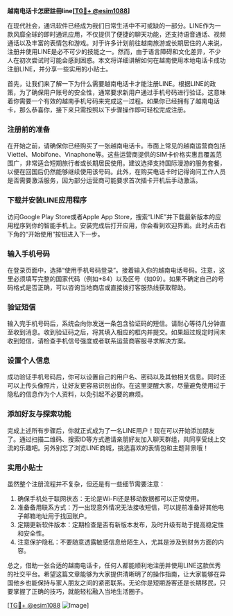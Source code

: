 **越南电话卡怎麽註冊line[[TG💪+ @esim1088](https://t.me/s/esim1088)]**

在现代社会，通讯软件已经成为我们日常生活中不可或缺的一部分。LINE作为一款风靡全球的即时通讯应用，不仅提供了便捷的聊天功能，还支持语音通话、视频通话以及丰富的表情包和游戏。对于许多计划前往越南旅游或长期居住的人来说，注册并使用LINE是必不可少的技能之一。然而，由于语言障碍和文化差异，不少人在初次尝试时可能会感到困惑。本文将详细讲解如何在越南使用本地电话卡成功注册LINE，并分享一些实用的小贴士。

首先，让我们来了解一下为什么需要越南电话卡才能注册LINE。根据LINE的政策，为了确保用户账号的安全性，通常要求新用户通过手机号码进行验证。这意味着你需要一个有效的越南手机号码来完成这一过程。如果你已经拥有了越南电话卡，那么恭喜你，接下来只需按照以下步骤操作即可轻松完成注册。

### 注册前的准备

在开始之前，请确保你已经购买了一张越南电话卡。市面上常见的越南运营商包括Viettel、Mobifone、Vinaphone等。这些运营商提供的SIM卡价格实惠且覆盖范围广，非常适合短期旅行者或长期居民使用。建议选择支持国际漫游的服务套餐，以便在回国后仍然能够继续使用该号码。此外，在购买电话卡时记得询问工作人员是否需要激活服务，因为部分运营商可能要求首次插卡开机后手动激活。

### 下载并安装LINE应用程序

访问Google Play Store或者Apple App Store，搜索“LINE”并下载最新版本的应用程序到你的智能手机上。安装完成后打开应用，你会看到欢迎界面。此时点击右下角的“开始使用”按钮进入下一步。

### 输入手机号码

在登录页面中，选择“使用手机号码登录”。接着输入你的越南电话号码。注意，这里必须填写完整的国家代码（例如+84）以及区号（如09）。如果不确定自己的号码格式是否正确，可以咨询当地商店或直接拨打客服热线获取帮助。

### 验证短信

输入完手机号码后，系统会向你发送一条包含验证码的短信。请耐心等待几分钟直至收到消息。收到验证码之后，将其填入相应的框内并提交。如果超过规定时间未收到短信，请检查手机信号强度或者联系运营商客服寻求解决方案。

### 设置个人信息

成功验证手机号码后，你可以设置自己的用户名、密码以及其他相关信息。同时还可以上传头像照片，让好友更容易识别出你。在这里提醒大家，尽量避免使用过于隐私的信息作为个人资料，以免引起不必要的麻烦。

### 添加好友与探索功能

完成上述所有步骤后，你就正式成为了一名LINE用户！现在可以开始添加朋友了。通过扫描二维码、搜索ID等方式邀请亲朋好友加入聊天群组，共同享受线上交流的乐趣吧。另外别忘了浏览LINE商城，挑选喜欢的表情包和主题背景哦！

### 实用小贴士

虽然整个注册流程并不复杂，但还是有一些细节需要注意：

1. 确保手机处于联网状态：无论是Wi-Fi还是移动数据都可以正常使用。
2. 准备备用联系方式：万一出现意外情况无法接收短信，可以提前准备好其他电子邮箱地址用于找回账户。
3. 定期更新软件版本：定期检查是否有新版本发布，及时升级有助于提高稳定性和安全性。
4. 注意保护隐私：不要随意透露敏感信息给陌生人，尤其是涉及到财务方面的内容。

总之，借助一张合适的越南电话卡，任何人都能顺利地注册并使用LINE这款优秀的社交平台。希望这篇文章能够为大家提供清晰明了的操作指南，让大家能够在异国他乡也能保持与家人朋友之间的紧密联系。无论你是短期游客还是长期移民，只要掌握了正确的技巧，就能轻松融入当地生活圈子。

[[TG💪+ @esim1088](https://t.me/s/esim1088) ![Image](https://i.postimg.cc/4NQfJmqS/Snipaste-2025-05-13-00-14-12.png)]